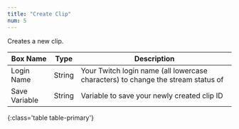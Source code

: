 ```yaml
---
title: "Create Clip"
num: 5
---
```


Creates a new clip.

| Box Name | Type | Description | 
|-------|--------|--------
|Login Name|String|Your Twitch login name (all lowercase characters) to change the stream status of
|Save Variable|String|Variable to save your newly created clip ID
{:class='table table-primary'}











